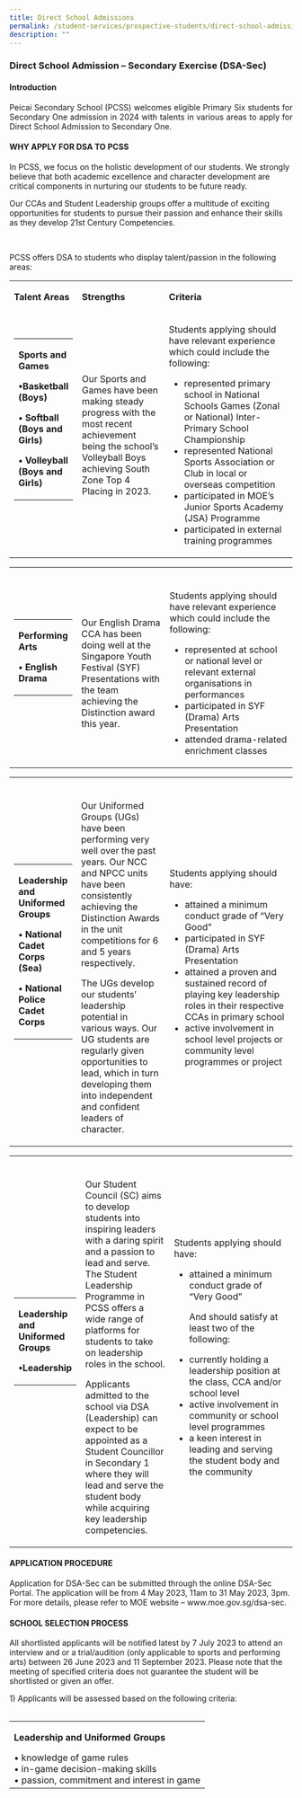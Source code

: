 ```yaml
---
title: Direct School Admissions
permalink: /student-services/prospective-students/direct-school-admission-dsa/
description: ""
---
```

<h3><strong>Direct School Admission – Secondary Exercise (DSA-Sec)</strong></h3>
<h4><strong>Introduction</strong></h4>
<p></p><p align="justify">Peicai Secondary School (PCSS) welcomes eligible Primary Six students for Secondary One admission in 2024 with talents in various areas to apply for Direct School Admission to Secondary One.  </p>
<h4><strong>WHY APPLY FOR DSA TO PCSS</strong></h4>
<p> In PCSS, we focus on the holistic development of our students. We strongly believe that both academic excellence and character development are critical components in nurturing our students to be future ready. </p>
<p> Our CCAs and Student Leadership groups offer a multitude of exciting opportunities for students to pursue their passion and enhance their skills as they develop 21st Century Competencies. </p> <br>

<p>PCSS offers DSA to students who display talent/passion in the following areas:</p>
<table width="943">
<tbody>
<tr>
<td width="10%">
<p><strong>Talent Areas</strong></p>
</td>
<td width="35%">
<p><strong>Strengths</strong></p>
</td>
<td width="53%">
<p><strong>Criteria</strong></p>
</td>
</tr>
<tr>
<td width="10%">
<table>
<tbody>
<tr>
<td>
<p><strong>Sports and Games</strong></p>
	<p><strong>•Basketball (Boys)</strong></p>
<p><strong>•	Softball (Boys and Girls)</strong></p>
<p><strong>•	Volleyball (Boys and Girls)</strong></p>
</td>
</tr>
</tbody>
</table>
<p><br><br></p>
</td>
<td width="35%">
<p>Our Sports and Games have been making steady progress with the most recent achievement being the school’s Volleyball Boys achieving South Zone Top 4 Placing in 2023. </p>
</td>
<td width="53%">
<p>Students applying should have relevant experience which could include the following:</p>
<ul>
<li>represented primary school in National Schools Games (Zonal or National) Inter-Primary School Championship</li>
<li>represented National Sports Association or Club in local or overseas competition</li>
<li>participated in MOE’s Junior Sports Academy (JSA) Programme</li>
<li>participated in external training programmes</li>
</ul>
</td>
</tr>
</tbody>
</table>

<table width="943">
<tbody>
<tr>
<td width="10%">
<p><strong></strong></p>
</td>
<td width="35%">
<p><strong></strong></p>
</td>
<td width="53%">
<p><strong></strong></p>
</td>
</tr>
<tr>
<td width="10%">
<table>
<tbody>
<tr>
<td>
<p><strong>Performing Arts</strong></p>
	<p><strong>•	English Drama</strong></p>
</td>
</tr>
</tbody>
</table>
<p><br><br></p>
</td>
<td width="35%">
<p>Our English Drama CCA has been doing well at the Singapore Youth Festival (SYF) Presentations with the team achieving the Distinction award this year. </p>
</td>
<td width="53%">
<p>Students applying should have relevant experience which could include the following:</p>
<ul>
<li>represented at school or national level or relevant external organisations in performances</li>
<li>participated in SYF (Drama) Arts Presentation</li>
<li>attended drama-related enrichment classes</li>
</ul>
</td>
</tr>
</tbody>
</table>

<table width="943">
<tbody>
<tr>
<td width="10%">
<p><strong></strong></p>
</td>
<td width="35%">
<p><strong></strong></p>
</td>
<td width="53%">
<p><strong></strong></p>
</td>
</tr>
<tr>
<td width="10%">
<table>
<tbody>
<tr>
<td>
<p><strong>Leadership and Uniformed Groups</strong></p>
	<p><strong>•	National Cadet Corps (Sea)</strong></p>
	<p><strong>•	National Police Cadet Corps</strong></p>
</td>
</tr>
</tbody>
</table>
<p><br><br></p>
</td>
<td width="35%">
<p>Our Uniformed Groups (UGs) have been performing very well over the past years. Our NCC and NPCC units have been consistently achieving the Distinction Awards in the unit competitions for 6 and 5 years respectively.  </p>
<p>The UGs develop our students’ leadership potential in various ways. Our UG students are regularly given opportunities to lead, which in turn developing them into independent and confident leaders of character. </p>
</td>
<td width="53%">
<p>Students applying should have:</p>
<ul>
<li>attained a minimum conduct grade of “Very Good”</li>
<li>participated in SYF (Drama) Arts Presentation</li>
<li>attained a proven and sustained record of playing key leadership roles in their respective CCAs in primary school</li>
<li>active involvement in school level projects or community level programmes or project</li>
</ul>
</td>
</tr>
</tbody>
</table>

<table width="943">
<tbody>
<tr>
<td width="10%">
<p><strong></strong></p>
</td>
<td width="35%">
<p><strong></strong></p>
</td>
<td width="53%">
<p><strong></strong></p>
</td>
</tr>
<tr>
<td width="10%">
<table>
<tbody>
<tr>
<td>
<p><strong>Leadership and Uniformed Groups</strong></p>
	<p><strong>•Leadership</strong></p>
</td>
</tr>
</tbody>
</table>
<p><br><br></p>
</td>
<td width="35%">
<p>Our Student Council (SC) aims to develop students into inspiring leaders with a daring spirit and a passion to lead and serve. The Student Leadership Programme in PCSS offers a wide range of platforms for students to take on leadership roles in the school.   </p>
<p>Applicants admitted to the school via DSA (Leadership) can expect to be appointed as a Student Councillor in Secondary 1 where they will lead and serve the student body while acquiring key leadership competencies.  </p>
</td>
<td width="53%">
<p>Students applying should have:</p>
<ul>
<li>attained a minimum conduct grade of “Very Good”</li>
<p>And should satisfy at least two of the following: </p>
<li>currently holding a leadership position at the class, CCA and/or school level</li>
<li>active involvement in community or school level programmes</li>
<li>a keen interest in leading and serving the student body and the community</li>
</ul>
</td>
</tr>
</tbody>
</table>

<h4><strong>APPLICATION PROCEDURE</strong></h4>
<p>Application for DSA-Sec can be submitted through the online DSA-Sec Portal. The application will be from 4 May 2023, 11am to 31 May 2023, 3pm. For more details, please refer to MOE website – www.moe.gov.sg/dsa-sec.</p>

<h4><strong>SCHOOL SELECTION PROCESS</strong></h4>
<p>All shortlisted applicants will be notified latest by 7 July 2023 to attend an interview and or a trial/audition (only applicable to sports and performing arts) between 26 June 2023 and 11 September 2023. Please note that the meeting of specified criteria does not guarantee the student will be shortlisted or given an offer.</p>
1)	Applicants will be assessed based on the following criteria:

<table width="943">
<tbody>
<tr>
</tr></tbody></table><table>
<tbody>
<tr>
<td>
<p><strong>Leadership and Uniformed Groups</strong></p>
	•	knowledge of game rules<br>
	•	in-game decision-making skills<br>
	•	passion, commitment and interest in game<br>
</td>
</tr>
</tbody>
</table>
